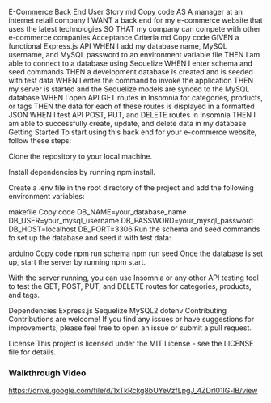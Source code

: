 E-Commerce Back End
User Story
md
Copy code
AS A manager at an internet retail company
I WANT a back end for my e-commerce website that uses the latest technologies
SO THAT my company can compete with other e-commerce companies
Acceptance Criteria
md
Copy code
GIVEN a functional Express.js API
WHEN I add my database name, MySQL username, and MySQL password to an environment variable file
THEN I am able to connect to a database using Sequelize
WHEN I enter schema and seed commands
THEN a development database is created and is seeded with test data
WHEN I enter the command to invoke the application
THEN my server is started and the Sequelize models are synced to the MySQL database
WHEN I open API GET routes in Insomnia for categories, products, or tags
THEN the data for each of these routes is displayed in a formatted JSON
WHEN I test API POST, PUT, and DELETE routes in Insomnia
THEN I am able to successfully create, update, and delete data in my database
Getting Started
To start using this back end for your e-commerce website, follow these steps:

Clone the repository to your local machine.

Install dependencies by running npm install.

Create a .env file in the root directory of the project and add the following environment variables:

makefile
Copy code
DB_NAME=your_database_name
DB_USER=your_mysql_username
DB_PASSWORD=your_mysql_password
DB_HOST=localhost
DB_PORT=3306
Run the schema and seed commands to set up the database and seed it with test data:

arduino
Copy code
npm run schema
npm run seed
Once the database is set up, start the server by running npm start.

With the server running, you can use Insomnia or any other API testing tool to test the GET, POST, PUT, and DELETE routes for categories, products, and tags.

Dependencies
Express.js
Sequelize
MySQL2
dotenv
Contributing
Contributions are welcome! If you find any issues or have suggestions for improvements, please feel free to open an issue or submit a pull request.

License
This project is licensed under the MIT License - see the LICENSE file for details.

### Walkthrough Video
https://drive.google.com/file/d/1xTkRckg8bUYeVzfLpgJ_4ZDrl01lG-lB/view

